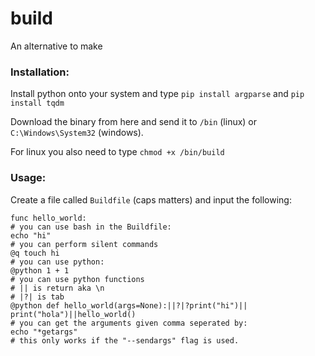 # build
An alternative to make

### Installation:
Install python onto your system and type `pip install argparse` and `pip install tqdm`

Download the binary from here and send it to `/bin` (linux) or `C:\Windows\System32` (windows). 

For linux you also need to type `chmod +x /bin/build`

### Usage:
Create a file called `Buildfile` (caps matters)
and input the following:
```
func hello_world:
# you can use bash in the Buildfile:
echo "hi"
# you can perform silent commands
@q touch hi
# you can use python:
@python 1 + 1
# you can use python functions
# || is return aka \n
# |?| is tab
@python def hello_world(args=None):||?|?print("hi")|| print("hola")||hello_world()
# you can get the arguments given comma seperated by:
echo "*getargs"
# this only works if the "--sendargs" flag is used.
```
